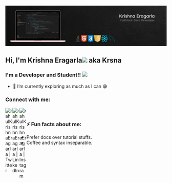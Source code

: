 ![MasterHead](https://github.com/rkj3001/rkj3001/blob/main/Architect%20Linkedin%20Background%20(1).png?raw=true)

## Hi, I'm  Krishna Eragarla<img src="https://media.giphy.com/media/f7omQNmgiyjj5sffvZ/giphy.gif" width="60" > aka Krsna
### I'm a Developer and Student!!  <img src="https://media3.giphy.com/media/NWNJHyPmIuXGxt6QnO/giphy_s.gif" width="25">

- 🎈 I’m currently exploring as much as I can 😁


### Connect with me:

[<img align="left" alt="rahulKrishnaEragarla | Twitter" width="22px" src="https://cdn2.iconfinder.com/data/icons/social-media-2285/512/1_Twitter_colored_svg-512.png" target="_blank" />][twitter]
[<img align="left" alt="rahulKrishnaEragarla | LinkedIn" width="22px" src="https://cdn2.iconfinder.com/data/icons/social-media-2285/512/1_Linkedin_unofficial_colored_svg-512.png" target="_blank" />][linkedin]
[<img align="left" alt="rahulKrishnaEragarla | Instagram" width="22px" src="https://cdn2.iconfinder.com/data/icons/social-media-2285/512/1_Instagram_colored_svg_1-512.png" target="_blank" />][instagram]

<br />

### ⚡ Fun facts about me:
- Prefer docs over tutorial stuffs.
- Coffee and syntax inseparable.


[twitter]: https://twitter.com/J3002Rk
[instagram]: https://instagram.com/rk.j3
[linkedin]: https://linkedin.com/in/rahulkrishnaeragarla
